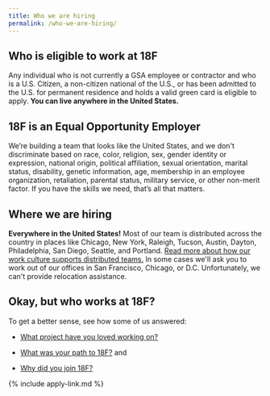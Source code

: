 ```yaml
---
title: Who we are hiring
permalink: /who-we-are-hiring/
---
```

## Who is eligible to work at 18F

Any individual who is not currently a GSA employee or contractor and who is a U.S. Citizen, a non-citizen national of the U.S., or has been admitted to the U.S. for permanent residence and holds a valid green card is eligible to apply. **You can live anywhere in the United States.**

## 18F is an Equal Opportunity Employer

We’re building a team that looks like the United States, and we don't discriminate based on race, color, religion, sex, gender identity or expression, national origin, political affiliation, sexual orientation, marital status, disability, genetic information, age, membership in an employee organization, retaliation, parental status, military service, or other non-merit factor. If you have the skills we need, that’s all that matters.

## Where we are hiring

**Everywhere in the United States!** Most of our team is distributed across the country in places like Chicago, New York, Raleigh, Tucson, Austin, Dayton, Philadelphia, San Diego, Seattle, and Portland. [Read more about how our work culture supports distributed teams.](https://18f.gsa.gov/2015/10/15/best-practices-for-distributed-teams/) In some cases we'll ask you to work out of our offices in San Francisco, Chicago, or D.C. Unfortunately, we can't provide relocation assistance.

## Okay, but who works at 18F?

To get a better sense, see how some of us answered:
 * [What project have you loved working on?](https://18f.gsa.gov/2016/03/23/what-have-you-loved-working-on/)
 
 * [What was your path to 18F?](https://18f.gsa.gov/2016/03/22/what-was-your-path-to-18f/) and
 
 * [Why did you join 18F?](https://18f.gsa.gov/2016/03/21/we-asked-100-of-our-coworkers-why-did-you-join-18f/)

{% include apply-link.md %}
